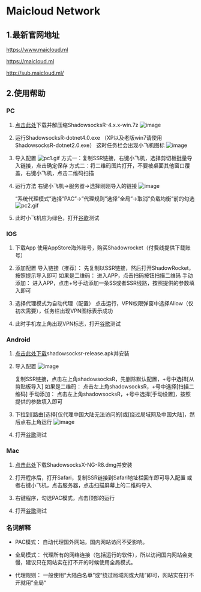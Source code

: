 # Maicloud Network
## 1.最新官网地址
https://www.maicloud.ml 

https://maicloud.ml 

http://sub.maicloud.ml/

## 2.使用帮助
### PC

1.  [点击此处](http://pd6jw15xn.bkt.clouddn.com/Shadow5ocksR-4.7.0.7z)下载并解压缩ShadowsocksR-4.x.x-win.7z
    ![image](http://upload-images.jianshu.io/upload_images/5833359-e7410adcf1970021.png?imageMogr2/auto-orient/strip%7CimageView2/2/w/1240)

2.  运行ShadowsocksR-dotnet4.0.exe
    （XP以及老版win7请使用ShadowsocksR-dotnet2.0.exe）
    这时任务栏会出现小飞机图标
    ![image](http://upload-images.jianshu.io/upload_images/5833359-187d84928000357f.png?imageMogr2/auto-orient/strip%7CimageView2/2/w/1240)

3.  导入配置
  ![pc1.gif](https://upload-images.jianshu.io/upload_images/5833359-e9a1628e41c110aa.gif?imageMogr2/auto-orient/strip)
    方式一：复制SSR链接，右键小飞机，选择剪切板批量导入链接，点击确定保存
    方式二：将二维码图片打开，不要被桌面其他窗口覆盖，右键小飞机，点击二维码扫描

4.  运行方法
    右键小飞机->服务器->选择刚刚导入的链接
    ![image](http://upload-images.jianshu.io/upload_images/5833359-e0cc2af3c8a3b1e7.png?imageMogr2/auto-orient/strip%7CimageView2/2/w/1240)

    “系统代理模式”选择”PAC”->”代理规则”选择”全局”->取消”负载均衡”前的勾选
    ![pc2.gif](https://upload-images.jianshu.io/upload_images/5833359-ea2df9365ec04fba.gif?imageMogr2/auto-orient/strip)
    
5.  此时小飞机应为绿色，打开[谷歌](https://google.com/)测试

### IOS

1.  下载App
    使用AppStore海外账号，购买Shadowrocket（付费线提供下载账号）

2.  添加配置
    导入链接（推荐）：
    先复制以SSR链接，然后打开ShadowRocket，按照提示导入即可
    如果是二维码：
    进入APP，点击扫码按钮扫描二维码
    手动添加：
    进入APP，点击+号手动添加一条SS或者SSR线路，按照提供的参数填入即可

3.  选择代理模式为自动代理（配置）
    点击运行，VPN权限弹窗中选择Allow（仅初次需要），任务栏出现VPN图标表示成功

4.  此时手机左上角出现VPN标志，打开[谷歌](https://google.com/)测试

### Android

1.  [点击此处下载](https://github.com/shadowsocksrr/shadowsocksr-android/releases/download/3.5.4/shadowsocksr-android-3.5.4.apk)shadowsocksr-release.apk并安装

2.  导入配置
    ![image](http://upload-images.jianshu.io/upload_images/5833359-897c3c156965e89f.png?imageMogr2/auto-orient/strip%7CimageView2/2/w/1240)

    复制SSR链接，点击左上角shadowsocksR，先删除默认配置，+号中选择[从剪贴板导入] 如果是二维码：
    点击左上角shadowsocksR，+号中选择[扫描二维码] 手动添加：
    点击左上角shadowsocksR，+号中选择[手动设置]，按照提供的参数填入即可

3.  下拉到[路由]选择[仅代理中国大陆无法访问的]或[绕过局域网及中国大陆]，然后点右上角运行
    ![image](http://upload-images.jianshu.io/upload_images/5833359-33c09af6d6e39c31.png?imageMogr2/auto-orient/strip%7CimageView2/2/w/1240)

4.  打开[谷歌](https://google.com/)测试

### Mac

1.  [点击此处](http://pd6jw15xn.bkt.clouddn.com/ShadowsocksX-NG-R8.dmg)下载ShadowsocksX-NG-R8.dmg并安装

2.  打开程序后，打开Safari，复制SSR链接到Safari地址栏回车即可导入配置
    或者右键小飞机，点击服务器，点击扫描屏幕上的二维码导入

3.  右键程序，勾选PAC模式，点击顶部的运行

4.  打开[谷歌](https://google.com/)测试

### 名词解释

*   PAC模式：
    自动代理国外网站，国内网站访问不受影响。

*   全局模式：
    代理所有的网络连接（包括运行的软件），所以访问国内网站会变慢，建议只在网站实在打不开的时候使用全局模式。

*   代理规则：
    一般使用“大陆白名单”或“绕过局域网或大陆”即可，网站实在打不开就用”全局“
